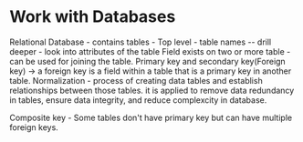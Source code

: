 # Work with Databases

Relational Database - contains tables - Top level - table names -- drill deeper - look into attributes of the table
Field exists on two or more table - can be used for joining the table.
Primary key and secondary key(Foreign key) -> a foreign key is a field within a table that is a primary key in another table.
Normalization - process of creating data tables and establish relationships between those tables. it is applied to remove data redundancy in tables, ensure data integrity, and reduce complexcity in database.

Composite key - Some tables don't have primary key but can have multiple foreign keys.
